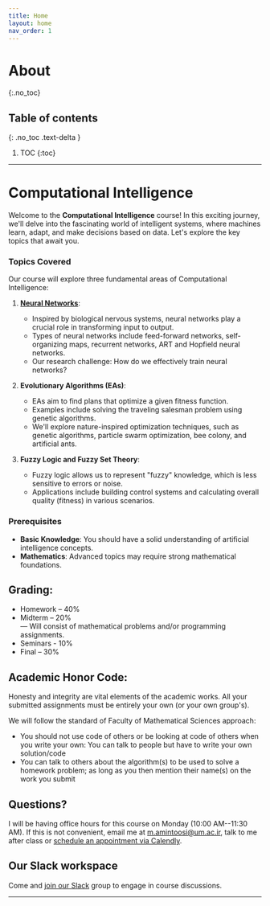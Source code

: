 ```yaml
---
title: Home
layout: home
nav_order: 1
---
```


# About
{:.no_toc}

## Table of contents
{: .no_toc .text-delta }

1. TOC
{:toc}

---

# Computational Intelligence

Welcome to the **Computational Intelligence** course! In this exciting journey, we'll delve into the fascinating world of intelligent systems, where machines learn, adapt, and make decisions based on data. Let's explore the key topics that await you.

### Topics Covered

Our course will explore three fundamental areas of Computational Intelligence:


1. [**Neural Networks**](https://fum-cs.github.io/neural-networks):
   - Inspired by biological nervous systems, neural networks play a crucial role in transforming input to output.
   - Types of neural networks include feed-forward networks, self-organizing maps, recurrent networks, ART and Hopfield neural networks.
   - Our research challenge: How do we effectively train neural networks?

2. **Evolutionary Algorithms (EAs)**:
   - EAs aim to find plans that optimize a given fitness function.
   - Examples include solving the traveling salesman problem using genetic algorithms.
   - We'll explore nature-inspired optimization techniques, such as genetic algorithms, particle swarm optimization, bee colony, and artificial ants.

3. **Fuzzy Logic and Fuzzy Set Theory**:
   - Fuzzy logic allows us to represent "fuzzy" knowledge, which is less sensitive to errors or noise.
   - Applications include building control systems and calculating overall quality (fitness) in various scenarios.

### Prerequisites

- **Basic Knowledge**: You should have a solid understanding of artificial intelligence concepts.
- **Mathematics**: Advanced topics may require strong mathematical foundations.


## Grading:
* Homework – 40% <br>
* Midterm – 20% <br>
— Will consist of mathematical problems and/or programming assignments.
* Seminars - 10%
* Final – 30%

## Academic Honor Code:
Honesty and integrity are vital elements of the academic works. All your submitted assignments must be entirely your own (or your own group's).

We will follow the standard of Faculty of Mathematical Sciences approach: 
* You should not use code of others or be looking at code of others when you write your own: You can talk to people but have to write your own solution/code
*  You can talk to others about the algorithm(s) to be used to solve a homework problem; as long as you then mention their name(s) on the work you submit

## Questions?
I will be having office hours for this course on Monday (10:00 AM--11:30 AM). If this is not convenient, email me at m.amintoosi@um.ac.ir, talk to me after class or [schedule an appointment via Calendly](https://calendly.com/m-amintoosi/30min).

## Our Slack workspace
Come and [join our Slack](https://join.slack.com/t/fum-cs/shared_invite/zt-1zntzuw2t-JOWbsyQdGASNz~40AhWy_Q) group to engage in course discussions.

---
